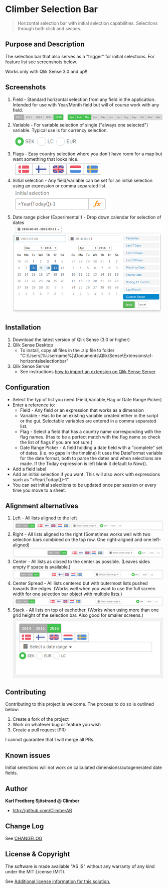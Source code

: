 # Climber Selection Bar
> Horizontal selection bar with initial selection capabilities. Selections through both click and swipes.

## Purpose and Description
The selection bar that also serves as a "trigger" for initial selections. For feature list see screenshots below.

Works only with Qlik Sense 3.0 and up!!

## Screenshots
1. Field - Standard horizontal selection from any field in the application. Intended for use with Year/Month field but will of course work with any field.  
![Alt text](/screenshots/screenshot_field.PNG?raw=true "Horizontal field selection")
2. Variable - For variable selection of single ("always one selected") variable. Typical use is for currency selection.  
![Alt text](/screenshots/screenshot_variable.PNG?raw=true "Horizontal variable selection")
3. Flags - Easy country selection where you don't have room for a map but want something that looks nice.  
![Alt text](/screenshots/screenshot_flag.PNG?raw=true "Screenshot flags")
4. Initial selection - Any field/variable can be set for an initial selection using an expression or comma separated list.  
![Alt text](/screenshots/screenshot_initial_selection.PNG?raw=true "Screenshot initial selection")
5. Date range picker (Experimental!) - Drop down calendar for selection of dates
![Alt text](/screenshots/screenshot_date_range_picker.PNG?raw=true "Date Range Picker")
## Installation

1. Download the latest version of Qlik Sense (3.0 or higher)
2. Qlik Sense Desktop
	* To install, copy all files in the .zip file to folder "C:\Users\[%Username%]\Documents\Qlik\Sense\Extensions\cl-horizontalselectionbar\"
3. Qlik Sense Server
	* See instructions [how to import an extension on Qlik Sense Server](http://help.qlik.com/en-US/sense/Subsystems/ManagementConsole/Content/import-extensions.htm)

## Configuration

* Select the typ of list you need (Field,Variable,Flag or Date Range Picker) 
* Enter a reference to:
	* Field - Any field or an expression that works as a dimension
	* Variable - Has to be an existing variable created either in the script or the gui. Selectable variables are entered in a comma separated list.
	* Flag - Select a field that has a country name corresponding with the flag names. (Has to be a perfect match with the flag name so check the list of flags if you are not sure.)
	* Date Range Picker - A field holding a date field with a "complete" set of dates. (i.e. no gaps in the timeline) It uses the DateFormat variable for the date format, both to parse the dates and when selections are made. If the Today expression is left blank it default to Now().
* Add a field label 
* Add an initial selection if you want. This will also work with expressions such as "=Year(Today())-1".
* You can set initial selections to be updated once per session or every time you move to a sheet.

## Alignment alternatives
1. Left - All lists aligned to the left  
![Alt text](/screenshots/screenshot_align_left.PNG?raw=true "Align Left")
2. Right - All lists aligned to the right (Sometimes works well with two selection bars combined on the top row. One right-aligned and one left-aligned)   
![Alt text](/screenshots/screenshot_align_right.PNG?raw=true "Align Right")
3. Center - All lists as closed to the center as possible. (Leaves sides empty if space is available.) 
![Alt text](/screenshots/screenshot_align_center.PNG?raw=true "Align Center")
4. Center Spread - All lists centered but with outermost lists pushed towards the edges. (Works well when you want to use the full screen width for one selection bar object with multiple lists.)  
![Alt text](/screenshots/screenshot_align_centerspread.PNG?raw=true "Align Center Spread")
5. Stack - All lists on top of eachother. (Works when using more than one grid height of the selection bar. Also good for smaller screens.)
![Alt text](/screenshots/screenshot_align_stacked.PNG?raw=true "Align Stacked")

## Contributing
Contributing to this project is welcome. The process to do so is outlined below:

1. Create a fork of the project
2. Work on whatever bug or feature you wish
3. Create a pull request (PR)

I cannot guarantee that I will merge all PRs.

## Known issues
Initial selections will not work on calculated dimensions/autogenerated date fields.

## Author

**Karl Fredberg Sjöstrand @ Climber**
* http://github.com/ClimberAB


## Change Log

See [CHANGELOG](CHANGELOG.yml)

## License & Copyright
The software is made available "AS IS" without any warranty of any kind under the MIT License (MIT).

See [Additional license information for this solution.](LICENSE.md)